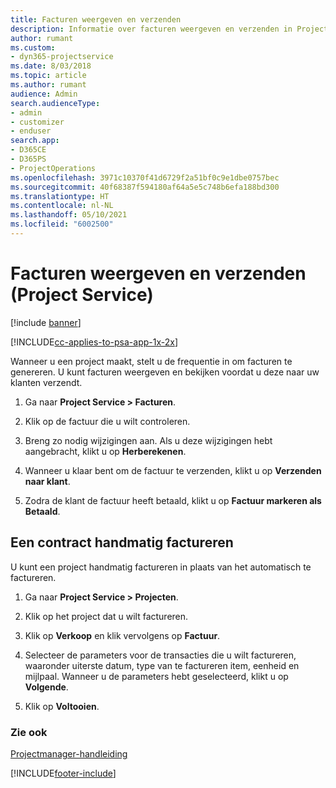 ```yaml
---
title: Facturen weergeven en verzenden
description: Informatie over facturen weergeven en verzenden in Project Service
author: rumant
ms.custom:
- dyn365-projectservice
ms.date: 8/03/2018
ms.topic: article
ms.author: rumant
audience: Admin
search.audienceType:
- admin
- customizer
- enduser
search.app:
- D365CE
- D365PS
- ProjectOperations
ms.openlocfilehash: 3971c10370f41d6729f2a51bf0c9e1dbe0757bec
ms.sourcegitcommit: 40f68387f594180af64a5e5c748b6efa188bd300
ms.translationtype: HT
ms.contentlocale: nl-NL
ms.lasthandoff: 05/10/2021
ms.locfileid: "6002500"
---
```

# <a name="view-and-send-invoices-project-service"></a>Facturen weergeven en verzenden (Project Service)

[!include [banner](../includes/psa-now-project-operations.md)]

[!INCLUDE[cc-applies-to-psa-app-1x-2x](../includes/cc-applies-to-psa-app-1x-2x.md)]

Wanneer u een project maakt, stelt u de frequentie in om facturen te genereren. U kunt facturen weergeven en bekijken voordat u deze naar uw klanten verzendt.  
  
1.  Ga naar **Project Service > Facturen**.  
  
2.  Klik op de factuur die u wilt controleren.  
  
3.  Breng zo nodig wijzigingen aan. Als u deze wijzigingen hebt aangebracht, klikt u op **Herberekenen**.  
  
4.  Wanneer u klaar bent om de factuur te verzenden, klikt u op **Verzenden naar klant**.  
  
5.  Zodra de klant de factuur heeft betaald, klikt u op **Factuur markeren als Betaald**.  
  
## <a name="manually-invoice-a-contract"></a>Een contract handmatig factureren  
 U kunt een project handmatig factureren in plaats van het automatisch te factureren.  
  
1.  Ga naar **Project Service > Projecten**.  
  
2.  Klik op het project dat u wilt factureren.  
  
3.  Klik op **Verkoop** en klik vervolgens op **Factuur**.  
  
4.  Selecteer de parameters voor de transacties die u wilt factureren, waaronder uiterste datum, type van te factureren item, eenheid en mijlpaal. Wanneer u de parameters hebt geselecteerd, klikt u op **Volgende**.  
  
5.  Klik op **Voltooien**.  
  
### <a name="see-also"></a>Zie ook  
 [Projectmanager-handleiding](../psa/project-manager-guide.md)


[!INCLUDE[footer-include](../includes/footer-banner.md)]